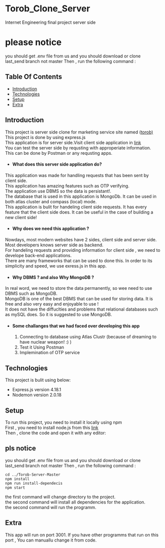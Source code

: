 # Torob_Clone_Server
Internet Engineering final project server side


# please notice
you should get .env file from us and you should download or clone last_send branch not master
Then , run the following command :

## Table Of Contents
* [Introduction](#introduction)
* [Technologies](#technologies)
* [Setup](#setup)
* [Extra](#extra)

## Introduction
This project is server side clone for marketing service site named ([torob)](https://torob.com/) <br />
This project is done by using express.js <br />
This application is for server side.Visit client side application in [link](https://github.com/soroushYousef/Torob-Clone) <br />
You can test the server side by requsting with approperiate information. This can be done by Postman or any requsting apps. <br />

- #### What does this server side application do?
This application was made for handling requests that has been sent by client side. <br />
This application has amazing features such as OTP verifying. <br />
The application use DBMS so the data is persistant!. <br />
The database that is used in this application is MongoDb. It can be used in both atlas cluster and compass (local) mode. <br />
This application is bulit for handeling client side requests. It has every feature that the client side does. It can be useful in the case of building a new client side! <br />
- #### Why does we need this application ?
Nowdays, most modern websites have 2 sides, client side and server side. Most developers knows server side as backend. <br />
For handeling requests and providing information for client side , we need to develope back-end applications.<br />
There are many frameworks that can be used to done this. In order to its simplicity and speed, we use exress.js in this app. <br />
- #### Why DBMS ? and also Why MongoDB ?
In real word, we need to store the data permanently, so wee need to use DBMS such as MongoDB. <br />
MongoDB is one of the best DBMS that can be used for storing data. It is free and also very easy and enjoyable to use ! <br />
It does not have the diffuclties and problems that relational databases such as mySQL does. So it is suggested to use MongoDB. <br />
- #### Some challanges that we had faced over developing this app
  1. Connecting to database using Atlas Clustr (because of dreaming to have nuclear weapon! :) )
  2. Test it Using Postman
  3. Implemination of OTP service

## Technologies
This project is bulit using below:
- Express.js version 4.18.1
- Nodemon version 2.0.18

## Setup
To run this project, you need to install it locally using npm <br />
First , you need to install node.js from this [link](https://nodejs.org/en/) <br />
Then , clone the code and open it with any editor:

## pls notice
you should get .env file from us and you should download or clone last_send branch not master
Then , run the following command :

```
cd ../Torob-Server-Master
npm install
npm run install-dependecis
npm start
```
the first command will change directory to the project. <br />
the second command will install all dependencies for the application. <br /> 
the second command will run the programm.

## Extra
This app will run on port 3001. If you have other programms that run on this port , You can manuallu change it from code.


